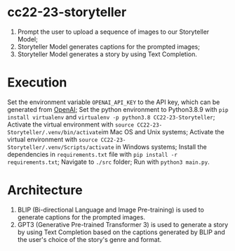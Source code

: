 # cc22-23-storyteller

1. Prompt the user to upload a sequence of images to our Storyteller Model;
2. Storyteller Model generates captions for the prompted images;
3. Storyteller Model generates a story by using Text Completion.

# Execution

Set the environment variable `OPENAI_API_KEY` to the API key, which can be generated from [OpenAI](https://beta.openai.com/account/api-keys);
Set the python environment to Python3.8.9 with `pip install virtualenv` and `virtualenv -p python3.8 CC22-23-Storyteller`;
Activate the virtual environment with `source CC22-23-Storyteller/.venv/bin/activate`im Mac OS and Unix systems;
Activate the virtual environment with `source CC22-23-Storyteller/.venv/Scripts/activate` in Windows systems;
Install the dependencies in `requirements.txt` file with `pip install -r requirements.txt`;
Navigate to `./src` folder;
Run with `python3 main.py`.

# Architecture

1. BLIP (Bi-directional Language and Image Pre-training) is used to generate captions for the prompted images.
2. GPT3 (Generative Pre-trained Transformer 3) is used to generate a story by using Text Completion based on the captions generated by BLIP and the user's choice of the story's genre and format.

